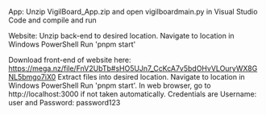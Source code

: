 App:
Unzip VigilBoard_App.zip and open vigilboardmain.py in Visual Studio Code and compile and run

Website:
Unzip back-end to desired location. Navigate to location in Windows PowerShell Run 'pnpm start'

Download front-end of website here: https://mega.nz/file/FnV2UbTb#sHO5UJn7_CcKcA7v5bdOHvVLOuryWX8GNL5bmgo7iX0
Extract files into desired location. Navigate to location in Windows PowerShell Run 'pnpm start'. In web browser, go to http://localhost:3000 if not taken automatically. Credentials are Username: user and Password: password123
